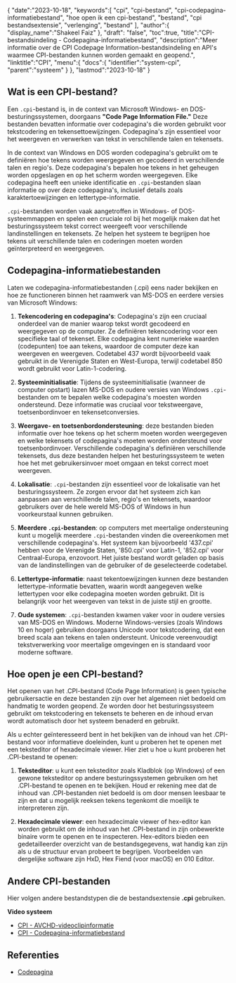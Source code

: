 {
"date":"2023-10-18",
   "keywords":[
"cpi",
"cpi-bestand",
"cpi-codepagina-informatiebestand",
"hoe open ik een cpi-bestand",
"bestand",
"cpi bestandsextensie",
"verlenging",
"bestand"
],
   "author":{
"display_name":"Shakeel Faiz"
},
"draft": "false",
"toc":true,
"title":"CPI-bestandsindeling - Codepagina-informatiebestand",
   "description":"Meer informatie over de CPI Codepage Information-bestandsindeling en API's waarmee CPI-bestanden kunnen worden gemaakt en geopend.",
"linktitle":"CPI",
   "menu":{
      "docs":{
         "identifier":"system-cpi",
"parent":"systeem"
}
},
"lastmod":"2023-10-18"
}

## Wat is een CPI-bestand?

Een `.cpi`-bestand is, in de context van Microsoft Windows- en DOS-besturingssystemen, doorgaans **"Code Page Information File."** Deze bestanden bevatten informatie over codepagina's die worden gebruikt voor tekstcodering en tekensettoewijzingen. Codepagina's zijn essentieel voor het weergeven en verwerken van tekst in verschillende talen en tekensets.

In de context van Windows en DOS worden codepagina's gebruikt om te definiëren hoe tekens worden weergegeven en gecodeerd in verschillende talen en regio's. Deze codepagina's bepalen hoe tekens in het geheugen worden opgeslagen en op het scherm worden weergegeven. Elke codepagina heeft een unieke identificatie en `.cpi`-bestanden slaan informatie op over deze codepagina's, inclusief details zoals karaktertoewijzingen en lettertype-informatie.

`.cpi`-bestanden worden vaak aangetroffen in Windows- of DOS-systeemmappen en spelen een cruciale rol bij het mogelijk maken dat het besturingssysteem tekst correct weergeeft voor verschillende landinstellingen en tekensets. Ze helpen het systeem te begrijpen hoe tekens uit verschillende talen en coderingen moeten worden geïnterpreteerd en weergegeven.

## Codepagina-informatiebestanden

Laten we codepagina-informatiebestanden (.cpi) eens nader bekijken en hoe ze functioneren binnen het raamwerk van MS-DOS en eerdere versies van Microsoft Windows:

1. **Tekencodering en codepagina's**: Codepagina's zijn een cruciaal onderdeel van de manier waarop tekst wordt gecodeerd en weergegeven op de computer. Ze definiëren tekencodering voor een specifieke taal of tekenset. Elke codepagina kent numerieke waarden (codepunten) toe aan tekens, waardoor de computer deze kan weergeven en weergeven. Codetabel 437 wordt bijvoorbeeld vaak gebruikt in de Verenigde Staten en West-Europa, terwijl codetabel 850 wordt gebruikt voor Latin-1-codering.
    







2. **Systeeminitialisatie**: Tijdens de systeeminitialisatie (wanneer de computer opstart) lazen MS-DOS en oudere versies van Windows `.cpi`-bestanden om te bepalen welke codepagina's moesten worden ondersteund. Deze informatie was cruciaal voor tekstweergave, toetsenbordinvoer en tekensetconversies.
    







3. **Weergave- en toetsenbordondersteuning**: deze bestanden bieden informatie over hoe tekens op het scherm moeten worden weergegeven en welke tekensets of codepagina's moeten worden ondersteund voor toetsenbordinvoer. Verschillende codepagina's definiëren verschillende tekensets, dus deze bestanden helpen het besturingssysteem te weten hoe het met gebruikersinvoer moet omgaan en tekst correct moet weergeven.
    







4. **Lokalisatie**: `.cpi`-bestanden zijn essentieel voor de lokalisatie van het besturingssysteem. Ze zorgen ervoor dat het systeem zich kan aanpassen aan verschillende talen, regio's en tekensets, waardoor gebruikers over de hele wereld MS-DOS of Windows in hun voorkeurstaal kunnen gebruiken.
    







5. **Meerdere `.cpi`-bestanden**: op computers met meertalige ondersteuning kunt u mogelijk meerdere `.cpi`-bestanden vinden die overeenkomen met verschillende codepagina's. Het systeem kan bijvoorbeeld '437.cpi' hebben voor de Verenigde Staten, '850.cpi' voor Latin-1, '852.cpi' voor Centraal-Europa, enzovoort. Het juiste bestand wordt geladen op basis van de landinstellingen van de gebruiker of de geselecteerde codetabel.
    







6. **Lettertype-informatie**: naast tekentoewijzingen kunnen deze bestanden lettertype-informatie bevatten, waarin wordt aangegeven welke lettertypen voor elke codepagina moeten worden gebruikt. Dit is belangrijk voor het weergeven van tekst in de juiste stijl en grootte.
    







7. **Oude systemen**: `.cpi`-bestanden kwamen vaker voor in oudere versies van MS-DOS en Windows. Moderne Windows-versies (zoals Windows 10 en hoger) gebruiken doorgaans Unicode voor tekstcodering, dat een breed scala aan tekens en talen ondersteunt. Unicode vereenvoudigt tekstverwerking voor meertalige omgevingen en is standaard voor moderne software.

## Hoe open je een CPI-bestand?

Het openen van het .CPI-bestand (Code Page Information) is geen typische gebruikersactie en deze bestanden zijn over het algemeen niet bedoeld om handmatig te worden geopend. Ze worden door het besturingssysteem gebruikt om tekstcodering en tekensets te beheren en de inhoud ervan wordt automatisch door het systeem benaderd en gebruikt.

Als u echter geïnteresseerd bent in het bekijken van de inhoud van het .CPI-bestand voor informatieve doeleinden, kunt u proberen het te openen met een teksteditor of hexadecimale viewer. Hier ziet u hoe u kunt proberen het .CPI-bestand te openen:

1. **Teksteditor**: u kunt een teksteditor zoals Kladblok (op Windows) of een gewone teksteditor op andere besturingssystemen gebruiken om het .CPI-bestand te openen en te bekijken. Houd er rekening mee dat de inhoud van .CPI-bestanden niet bedoeld is om door mensen leesbaar te zijn en dat u mogelijk reeksen tekens tegenkomt die moeilijk te interpreteren zijn.
    







2. **Hexadecimale viewer**: een hexadecimale viewer of hex-editor kan worden gebruikt om de inhoud van het .CPI-bestand in zijn onbewerkte binaire vorm te openen en te inspecteren. Hex-editors bieden een gedetailleerder overzicht van de bestandsgegevens, wat handig kan zijn als u de structuur ervan probeert te begrijpen. Voorbeelden van dergelijke software zijn HxD, Hex Fiend (voor macOS) en 010 Editor.

## Andere CPI-bestanden

Hier volgen andere bestandstypen die de bestandsextensie **.cpi** gebruiken.

**Video systeem**
- [CPI - AVCHD-videoclipinformatie](/nl/video/cpi/)
- [CPI - Codepagina-informatiebestand](/nl/system/cpi/)

## Referenties
* [Codepagina](https://en.wikipedia.org/wiki/Code_page)

